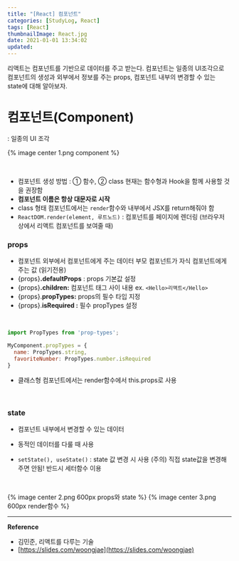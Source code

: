 ```yaml
---
title: "[React] 컴포넌트"
categories: [StudyLog, React]
tags: [React]
thumbnailImage: React.jpg
date: 2021-01-01 13:34:02
updated:
---
```


<!-- more -->
리액트는 컴포넌트를 기반으로 데이터를 주고 받는다. 컴포넌트는 일종의 UI조각으로 컴포넌트의 생성과 외부에서 정보를 주는 props, 컴포넌트 내부의 변경할 수 있는 state에 대해 알아보자.
<!-- excerpt -->
<!-- toc -->

# 컴포넌트(Component)
: 일종의 UI 조각
<br>

{% image center 1.png component %}

<br>

- 컴포넌트 생성 방법 : ① 함수, ② class
현재는 함수형과 Hook을 함께 사용할 것을 권장함
- **컴포넌트 이름은 항상 대문자로 시작**
- class 형태 컴포넌트에서는 `render`함수와 내부에서 JSX를 return해줘야 함
- `ReactDOM.render(element, 루트노드)` : 컴포넌트를 페이지에 렌더링
(브라우저 상에서 리액트 컴포넌트를 보여줄 때)

### props

- 컴포넌트 외부에서 컴포넌트에게 주는 데이터
부모 컴포넌트가 자식 컴포넌트에게 주는 값 (읽기전용)
- {props}**.defaultProps** : props 기본값 설정
- {props}**.children:** 컴포넌트 태그 사이 내용  ex. `<Hello>리액트</Hello>`
- {props}.**propTypes:** props의 필수 타입 지정
- {props}.**isRequired :** 필수 propTypes 설정

<br>

```jsx
import PropTypes from 'prop-types';

MyComponent.propTypes = {
  name: PropTypes.string,
  favoriteNumber: PropTypes.number.isRequired
}
```

- 클래스형 컴포넌트에서는 render함수에서 this.props로 사용

<br>

### state

- 컴포넌트 내부에서 변경할 수 있는 데이터
- 동적인 데이터를 다룰 때 사용

- `setState(), useState()` : state 값 변경 시 사용
(주의) 직접 state값을 변경해주면 안됨! 반드시 세터함수 이용

<br>

{% image center 2.png 600px props와 state %}
{% image center 3.png 600px render함수 %}
<br>

---
**Reference**
- 김민준, 리액트를 다루는 기술
- [https://slides.com/woongjae](https://slides.com/woongjae)